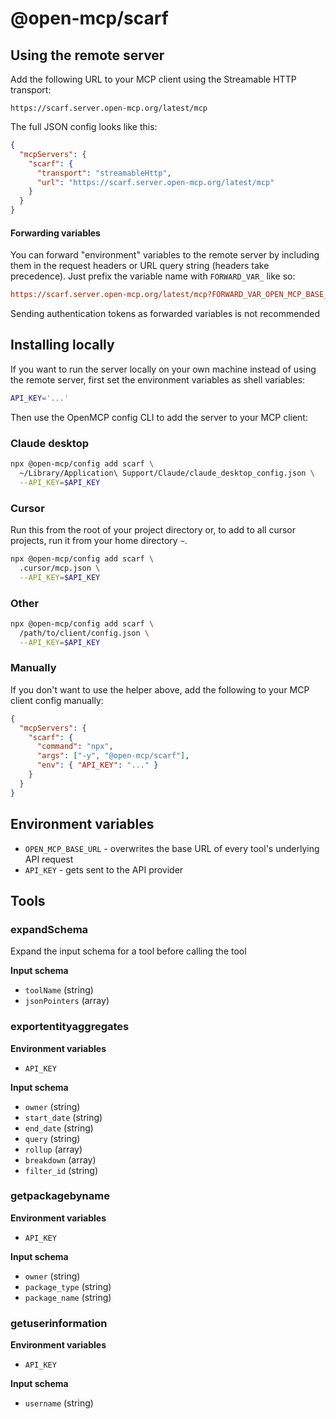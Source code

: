 # @open-mcp/scarf

## Using the remote server

Add the following URL to your MCP client using the Streamable HTTP transport:

```
https://scarf.server.open-mcp.org/latest/mcp
```

The full JSON config looks like this:

```json
{
  "mcpServers": {
    "scarf": {
      "transport": "streamableHttp",
      "url": "https://scarf.server.open-mcp.org/latest/mcp"
    }
  }
}
```

#### Forwarding variables

You can forward "environment" variables to the remote server by including them in the request headers or URL query string (headers take precedence). Just prefix the variable name with `FORWARD_VAR_` like so:

```ini
https://scarf.server.open-mcp.org/latest/mcp?FORWARD_VAR_OPEN_MCP_BASE_URL=https%3A%2F%2Fapi.example.com
```

<Callout title="Security" type="warn">
  Sending authentication tokens as forwarded variables is not recommended
</Callout>

## Installing locally

If you want to run the server locally on your own machine instead of using the remote server, first set the environment variables as shell variables:

```bash
API_KEY='...'
```

Then use the OpenMCP config CLI to add the server to your MCP client:

### Claude desktop

```bash
npx @open-mcp/config add scarf \
  ~/Library/Application\ Support/Claude/claude_desktop_config.json \
  --API_KEY=$API_KEY
```

### Cursor

Run this from the root of your project directory or, to add to all cursor projects, run it from your home directory `~`.

```bash
npx @open-mcp/config add scarf \
  .cursor/mcp.json \
  --API_KEY=$API_KEY
```

### Other

```bash
npx @open-mcp/config add scarf \
  /path/to/client/config.json \
  --API_KEY=$API_KEY
```

### Manually

If you don't want to use the helper above, add the following to your MCP client config manually:

```json
{
  "mcpServers": {
    "scarf": {
      "command": "npx",
      "args": ["-y", "@open-mcp/scarf"],
      "env": { "API_KEY": "..." }
    }
  }
}
```

## Environment variables

- `OPEN_MCP_BASE_URL` - overwrites the base URL of every tool's underlying API request
- `API_KEY` - gets sent to the API provider

## Tools

### expandSchema

Expand the input schema for a tool before calling the tool

**Input schema**

- `toolName` (string)
- `jsonPointers` (array)

### exportentityaggregates

**Environment variables**

- `API_KEY`

**Input schema**

- `owner` (string)
- `start_date` (string)
- `end_date` (string)
- `query` (string)
- `rollup` (array)
- `breakdown` (array)
- `filter_id` (string)

### getpackagebyname

**Environment variables**

- `API_KEY`

**Input schema**

- `owner` (string)
- `package_type` (string)
- `package_name` (string)

### getuserinformation

**Environment variables**

- `API_KEY`

**Input schema**

- `username` (string)
